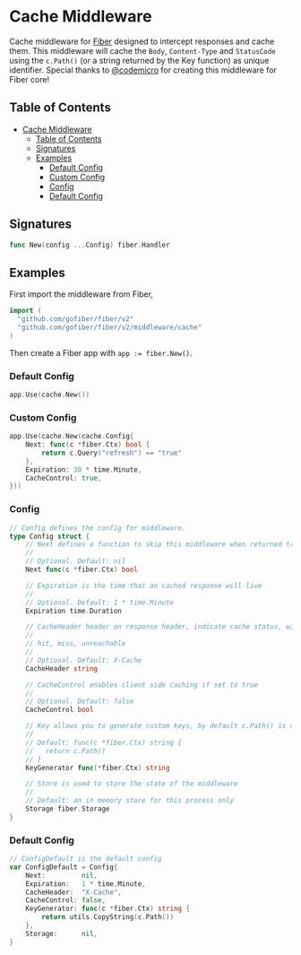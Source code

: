 # Cache Middleware

Cache middleware for [Fiber](https://github.com/gofiber/fiber) designed to intercept responses and cache them. This middleware will cache the `Body`, `Content-Type` and `StatusCode` using the `c.Path()` (or a string returned by the Key function) as unique identifier. Special thanks to [@codemicro](https://github.com/codemicro/fiber-cache) for creating this middleware for Fiber core!

## Table of Contents

- [Cache Middleware](#cache-middleware)
	- [Table of Contents](#table-of-contents)
	- [Signatures](#signatures)
	- [Examples](#examples)
		- [Default Config](#default-config)
		- [Custom Config](#custom-config)
		- [Config](#config)
		- [Default Config](#default-config-1)

## Signatures

```go
func New(config ...Config) fiber.Handler
```

## Examples

First import the middleware from Fiber,

```go
import (
  "github.com/gofiber/fiber/v2"
  "github.com/gofiber/fiber/v2/middleware/cache"
)
```

Then create a Fiber app with `app := fiber.New()`.

### Default Config

```go
app.Use(cache.New())
```

### Custom Config

```go
app.Use(cache.New(cache.Config{
	Next: func(c *fiber.Ctx) bool {
		return c.Query("refresh") == "true"
	},
	Expiration: 30 * time.Minute,
	CacheControl: true,
}))
```

### Config

```go
// Config defines the config for middleware.
type Config struct {
	// Next defines a function to skip this middleware when returned true.
	//
	// Optional. Default: nil
	Next func(c *fiber.Ctx) bool

	// Expiration is the time that an cached response will live
	//
	// Optional. Default: 1 * time.Minute
	Expiration time.Duration

	// CacheHeader header on response header, indicate cache status, with the following possible return value
	//
	// hit, miss, unreachable
	//
	// Optional. Default: X-Cache
	CacheHeader string

	// CacheControl enables client side caching if set to true
	//
	// Optional. Default: false
	CacheControl bool

	// Key allows you to generate custom keys, by default c.Path() is used
	//
	// Default: func(c *fiber.Ctx) string {
	//   return c.Path()
	// }
	KeyGenerator func(*fiber.Ctx) string

	// Store is used to store the state of the middleware
	//
	// Default: an in memory store for this process only
	Storage fiber.Storage
}
```

### Default Config

```go
// ConfigDefault is the default config
var ConfigDefault = Config{
	Next:         nil,
	Expiration:   1 * time.Minute,
	CacheHeader:  "X-Cache",
	CacheControl: false,
	KeyGenerator: func(c *fiber.Ctx) string {
		return utils.CopyString(c.Path())
	},
	Storage:      nil,
}
```
